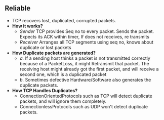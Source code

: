 ## Reliable 
- TCP recovers lost, duplicated, corrupted packets.
- **How it works?**
  - *Sender* TCP provides Seq no to every packet. Sends the packet. Expects its ACK within timer, If does not receives, re transmits
  - *Receiver* Arranges all TCP segments using seq no, knows about duplicate or lost packets
- **How Duplicate packets are generated?**
  - *a.* If a sending host thinks a packet is not transmitted correctly because of a PacketLoss, it might Retransmit that packet. The receiving host might already got the first packet, and will receive a second one, which is a duplicated packet
  - *b.* Sometimes defective Hardware/Software also generates the duplicate packets.
- **How TCP Handles Duplicates?**
  - ConnectionOrientedProtocols such as TCP will detect duplicate packets, and will ignore them completely.
  - ConnectionlessProtocols such as UDP won't detect duplicate packets.
